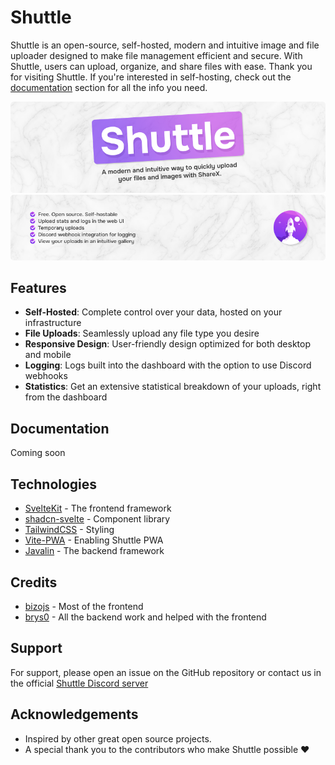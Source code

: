 # Shuttle

Shuttle is an open-source, self-hosted, modern and intuitive image and file uploader designed to make file management
efficient and secure. With Shuttle, users can upload, organize, and share files with ease. Thank you for visiting
Shuttle. If you're interested in self-hosting, check out the [documentation](#documentation) section for all the info
you need.

![Shuttle](/img/banner.shuttle.png)
![Shuttle_Features](/img/banner.features.png)

## Features

- **Self-Hosted**: Complete control over your data, hosted on your infrastructure
- **File Uploads**: Seamlessly upload any file type you desire
- **Responsive Design**: User-friendly design optimized for both desktop and mobile
- **Logging**: Logs built into the dashboard with the option to use Discord webhooks
- **Statistics**: Get an extensive statistical breakdown of your uploads, right from the dashboard

## Documentation

Coming soon

## Technologies

- [SvelteKit](https://kit.svelte.dev) - The frontend framework
- [shadcn-svelte](https://shadcn-svelte.com/) - Component library
- [TailwindCSS](https://tailwindcss.com/) - Styling
- [Vite-PWA](https://vite-pwa-org.netlify.app/) - Enabling Shuttle PWA
- [Javalin](https://javalin.io/) - The backend framework

## Credits

- [bizojs](https://github.com/bizojs) - Most of the frontend
- [brys0](https://github.com/brys0) - All the backend work and helped with the frontend

## Support

For support, please open an issue on the GitHub repository or contact us in the
official [Shuttle Discord server](https://discord.gg/pKN8WBZ7P8)

## Acknowledgements

- Inspired by other great open source projects.
- A special thank you to the contributors who make Shuttle possible ❤️